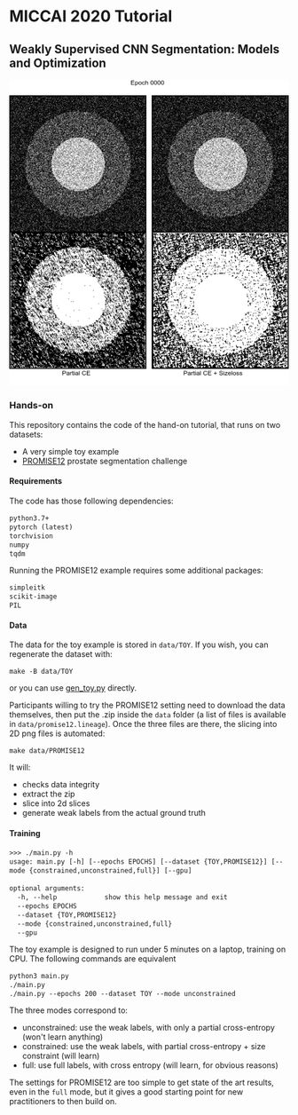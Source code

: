# MICCAI 2020 Tutorial
## Weakly Supervised CNN Segmentation: Models and Optimization

![preview.gif](preview.gif)

### Hands-on
This repository contains the code of the hand-on tutorial, that runs on two datasets:
* A very simple toy example
* [PROMISE12](https://promise12.grand-challenge.org) prostate segmentation challenge

#### Requirements
The code has those following dependencies:
```
python3.7+
pytorch (latest)
torchvision
numpy
tqdm
```
Running the PROMISE12 example requires some additional packages:
```
simpleitk
scikit-image
PIL
```

#### Data
The data for the toy example is stored in `data/TOY`. If you wish, you can regenerate the dataset with:
```
make -B data/TOY
```
or you can use [gen_toy.py](gen_toy.py) directly.

Participants willing to try the PROMISE12 setting need to download the data themselves, then put the .zip inside the `data` folder (a list of files is available in `data/promise12.lineage`). Once the three files are there, the slicing into 2D png files is automated:
```
make data/PROMISE12
```
It will:
* checks data integrity
* extract the zip
* slice into 2d slices
* generate weak labels from the actual ground truth

#### Training
```
>>> ./main.py -h
usage: main.py [-h] [--epochs EPOCHS] [--dataset {TOY,PROMISE12}] [--mode {constrained,unconstrained,full}] [--gpu]

optional arguments:
  -h, --help            show this help message and exit
  --epochs EPOCHS
  --dataset {TOY,PROMISE12}
  --mode {constrained,unconstrained,full}
  --gpu
```
The toy example is designed to run under 5 minutes on a laptop, training on CPU. The following commands are equivalent
```
python3 main.py
./main.py
./main.py --epochs 200 --dataset TOY --mode unconstrained
```

The three modes correspond to:
* unconstrained: use the weak labels, with only a partial cross-entropy (won't learn anything)
* constrained: use the weak labels, with partial cross-entropy + size constraint (will learn)
* full: use full labels, with cross entropy (will learn, for obvious reasons)

The settings for PROMISE12 are too simple to get state of the art results, even in the `full` mode, but it gives a good starting point for new practitioners to then build on.